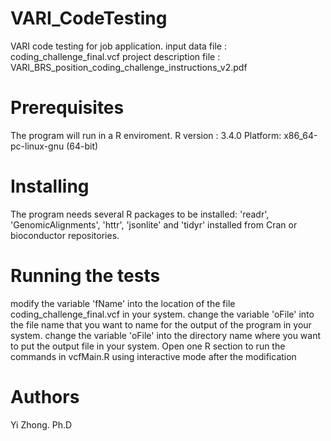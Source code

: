 # VARI_CodeTesting
VARI  code testing for job application.
input data file : coding_challenge_final.vcf
project description file : VARI_BRS_position_coding_challenge_instructions_v2.pdf

# Prerequisites
The program will run in a R enviroment.
R version : 3.4.0
Platform: x86_64-pc-linux-gnu (64-bit)

# Installing
The program needs several R packages to be installed: 
'readr', 'GenomicAlignments', 'httr', 'jsonlite' and 'tidyr' installed from 
Cran or bioconductor repositories.

# Running the tests
modify the variable 'fName' into the location of the file coding_challenge_final.vcf in your system.
change the variable 'oFile' into the file name that you want to name for the output of the program in your system.
change the variable 'oFile' into the directory name where you want to put the output file in your system.
Open one R section to run the commands in vcfMain.R using interactive mode after the modification

# Authors
Yi Zhong. Ph.D
